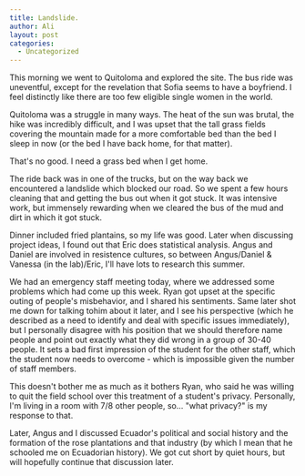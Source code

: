 ```yaml
---
title: Landslide.
author: Ali
layout: post
categories:
  - Uncategorized
---
```

This morning we went to Quitoloma and explored the site. The bus ride was uneventful, except for the revelation that Sofia seems to have a boyfriend. I feel distinctly like there are too few eligible single women in the world.

Quitoloma was a struggle in many ways. The heat of the sun was brutal, the hike was incredibly difficult, and I was upset that the tall grass fields covering the mountain made for a more comfortable bed than the bed I sleep in now (or the bed I have back home, for that matter).

That's no good. I need a grass bed when I get home.

The ride back was in one of the trucks, but on the way back we encountered a landslide which blocked our road. So we spent a few hours cleaning that and getting the bus out when it got stuck. It was intensive work, but immensely rewarding when we cleared the bus of the mud and dirt in which it got stuck.

Dinner included fried plantains, so my life was good. Later when discussing project ideas, I found out that Eric does statistical analysis. Angus and Daniel are involved in resistence cultures, so between Angus/Daniel & Vanessa (in the lab)/Eric, I'll have lots to research this summer.

We had an emergency staff meeting today, where we addressed some problems which had come up this week. Ryan got upset at the specific outing of people's misbehavior, and I shared his sentiments. Same later shot me down for talking tohim about it later, and I see his perspective (which he described as a need to identify and deal with specific issues immediately), but I personally disagree with his position that we should therefore name people and point out exactly what they did wrong in a group of 30-40 people. It sets a bad first impression of the student for the other staff, which the student now needs to overcome - which is impossible given the number of staff members.

This doesn't bother me as much as it bothers Ryan, who said he was willing to quit the field school over this treatment of a student's privacy. Personally, I'm living in a room with 7/8 other people, so... "what privacy?" is my response to that.

Later, Angus and I discussed Ecuador's political and social history and the formation of the rose plantations and that industry (by which I mean that he schooled me on Ecuadorian history). We got cut short by quiet hours, but will hopefully continue that discussion later.